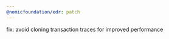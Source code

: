 ```yaml
---
@nomicfoundation/edr: patch
---
```


fix: avoid cloning transaction traces for improved performance
